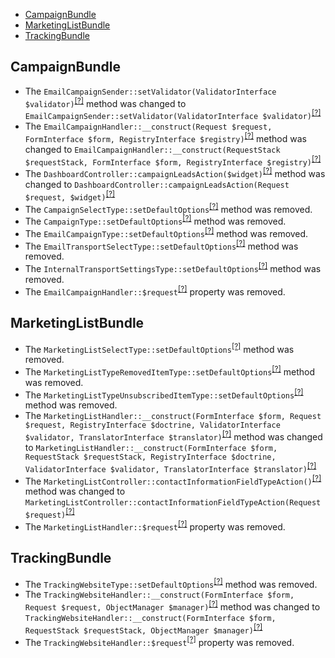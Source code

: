 - [CampaignBundle](#campaignbundle)
- [MarketingListBundle](#marketinglistbundle)
- [TrackingBundle](#trackingbundle)

CampaignBundle
--------------
* The `EmailCampaignSender::setValidator(ValidatorInterface $validator)`<sup>[[?]](https://github.com/oroinc/OroCRMMarketingBundle/tree/2.6.0/src/Oro/Bundle/CampaignBundle/Model/EmailCampaignSender.php#L238 "Oro\Bundle\CampaignBundle\Model\EmailCampaignSender")</sup> method was changed to `EmailCampaignSender::setValidator(ValidatorInterface $validator)`<sup>[[?]](https://github.com/oroinc/OroCRMMarketingBundle/tree/3.0.0-beta/src/Oro/Bundle/CampaignBundle/Model/EmailCampaignSender.php#L235 "Oro\Bundle\CampaignBundle\Model\EmailCampaignSender")</sup>
* The `EmailCampaignHandler::__construct(Request $request, FormInterface $form, RegistryInterface $registry)`<sup>[[?]](https://github.com/oroinc/OroCRMMarketingBundle/tree/2.6.0/src/Oro/Bundle/CampaignBundle/Form/Handler/EmailCampaignHandler.php#L29 "Oro\Bundle\CampaignBundle\Form\Handler\EmailCampaignHandler")</sup> method was changed to `EmailCampaignHandler::__construct(RequestStack $requestStack, FormInterface $form, RegistryInterface $registry)`<sup>[[?]](https://github.com/oroinc/OroCRMMarketingBundle/tree/3.0.0-beta/src/Oro/Bundle/CampaignBundle/Form/Handler/EmailCampaignHandler.php#L28 "Oro\Bundle\CampaignBundle\Form\Handler\EmailCampaignHandler")</sup>
* The `DashboardController::campaignLeadsAction($widget)`<sup>[[?]](https://github.com/oroinc/OroCRMMarketingBundle/tree/2.6.0/src/Oro/Bundle/CampaignBundle/Controller/Dashboard/DashboardController.php#L24 "Oro\Bundle\CampaignBundle\Controller\Dashboard\DashboardController")</sup> method was changed to `DashboardController::campaignLeadsAction(Request $request, $widget)`<sup>[[?]](https://github.com/oroinc/OroCRMMarketingBundle/tree/3.0.0-beta/src/Oro/Bundle/CampaignBundle/Controller/Dashboard/DashboardController.php#L27 "Oro\Bundle\CampaignBundle\Controller\Dashboard\DashboardController")</sup>
* The `CampaignSelectType::setDefaultOptions`<sup>[[?]](https://github.com/oroinc/OroCRMMarketingBundle/tree/2.6.0/src/Oro/Bundle/CampaignBundle/Form/Type/CampaignSelectType.php#L13 "Oro\Bundle\CampaignBundle\Form\Type\CampaignSelectType::setDefaultOptions")</sup> method was removed.
* The `CampaignType::setDefaultOptions`<sup>[[?]](https://github.com/oroinc/OroCRMMarketingBundle/tree/2.6.0/src/Oro/Bundle/CampaignBundle/Form/Type/CampaignType.php#L86 "Oro\Bundle\CampaignBundle\Form\Type\CampaignType::setDefaultOptions")</sup> method was removed.
* The `EmailCampaignType::setDefaultOptions`<sup>[[?]](https://github.com/oroinc/OroCRMMarketingBundle/tree/2.6.0/src/Oro/Bundle/CampaignBundle/Form/Type/EmailCampaignType.php#L118 "Oro\Bundle\CampaignBundle\Form\Type\EmailCampaignType::setDefaultOptions")</sup> method was removed.
* The `EmailTransportSelectType::setDefaultOptions`<sup>[[?]](https://github.com/oroinc/OroCRMMarketingBundle/tree/2.6.0/src/Oro/Bundle/CampaignBundle/Form/Type/EmailTransportSelectType.php#L28 "Oro\Bundle\CampaignBundle\Form\Type\EmailTransportSelectType::setDefaultOptions")</sup> method was removed.
* The `InternalTransportSettingsType::setDefaultOptions`<sup>[[?]](https://github.com/oroinc/OroCRMMarketingBundle/tree/2.6.0/src/Oro/Bundle/CampaignBundle/Form/Type/InternalTransportSettingsType.php#L37 "Oro\Bundle\CampaignBundle\Form\Type\InternalTransportSettingsType::setDefaultOptions")</sup> method was removed.
* The `EmailCampaignHandler::$request`<sup>[[?]](https://github.com/oroinc/OroCRMMarketingBundle/tree/2.6.0/src/Oro/Bundle/CampaignBundle/Form/Handler/EmailCampaignHandler.php#L16 "Oro\Bundle\CampaignBundle\Form\Handler\EmailCampaignHandler::$request")</sup> property was removed.

MarketingListBundle
-------------------
* The `MarketingListSelectType::setDefaultOptions`<sup>[[?]](https://github.com/oroinc/OroCRMMarketingBundle/tree/2.6.0/src/Oro/Bundle/MarketingListBundle/Form/Type/MarketingListSelectType.php#L12 "Oro\Bundle\MarketingListBundle\Form\Type\MarketingListSelectType::setDefaultOptions")</sup> method was removed.
* The `MarketingListTypeRemovedItemType::setDefaultOptions`<sup>[[?]](https://github.com/oroinc/OroCRMMarketingBundle/tree/2.6.0/src/Oro/Bundle/MarketingListBundle/Form/Type/MarketingListTypeRemovedItemType.php#L31 "Oro\Bundle\MarketingListBundle\Form\Type\MarketingListTypeRemovedItemType::setDefaultOptions")</sup> method was removed.
* The `MarketingListTypeUnsubscribedItemType::setDefaultOptions`<sup>[[?]](https://github.com/oroinc/OroCRMMarketingBundle/tree/2.6.0/src/Oro/Bundle/MarketingListBundle/Form/Type/MarketingListTypeUnsubscribedItemType.php#L31 "Oro\Bundle\MarketingListBundle\Form\Type\MarketingListTypeUnsubscribedItemType::setDefaultOptions")</sup> method was removed.
* The `MarketingListHandler::__construct(FormInterface $form, Request $request, RegistryInterface $doctrine, ValidatorInterface $validator, TranslatorInterface $translator)`<sup>[[?]](https://github.com/oroinc/OroCRMMarketingBundle/tree/2.6.0/src/Oro/Bundle/MarketingListBundle/Form/Handler/MarketingListHandler.php#L63 "Oro\Bundle\MarketingListBundle\Form\Handler\MarketingListHandler")</sup> method was changed to `MarketingListHandler::__construct(FormInterface $form, RequestStack $requestStack, RegistryInterface $doctrine, ValidatorInterface $validator, TranslatorInterface $translator)`<sup>[[?]](https://github.com/oroinc/OroCRMMarketingBundle/tree/3.0.0-beta/src/Oro/Bundle/MarketingListBundle/Form/Handler/MarketingListHandler.php#L62 "Oro\Bundle\MarketingListBundle\Form\Handler\MarketingListHandler")</sup>
* The `MarketingListController::contactInformationFieldTypeAction()`<sup>[[?]](https://github.com/oroinc/OroCRMMarketingBundle/tree/2.6.0/src/Oro/Bundle/MarketingListBundle/Controller/Api/Rest/MarketingListController.php#L49 "Oro\Bundle\MarketingListBundle\Controller\Api\Rest\MarketingListController")</sup> method was changed to `MarketingListController::contactInformationFieldTypeAction(Request $request)`<sup>[[?]](https://github.com/oroinc/OroCRMMarketingBundle/tree/3.0.0-beta/src/Oro/Bundle/MarketingListBundle/Controller/Api/Rest/MarketingListController.php#L50 "Oro\Bundle\MarketingListBundle\Controller\Api\Rest\MarketingListController")</sup>
* The `MarketingListHandler::$request`<sup>[[?]](https://github.com/oroinc/OroCRMMarketingBundle/tree/2.6.0/src/Oro/Bundle/MarketingListBundle/Form/Handler/MarketingListHandler.php#L39 "Oro\Bundle\MarketingListBundle\Form\Handler\MarketingListHandler::$request")</sup> property was removed.

TrackingBundle
--------------
* The `TrackingWebsiteType::setDefaultOptions`<sup>[[?]](https://github.com/oroinc/OroCRMMarketingBundle/tree/2.6.0/src/Oro/Bundle/TrackingBundle/Form/Type/TrackingWebsiteType.php#L59 "Oro\Bundle\TrackingBundle\Form\Type\TrackingWebsiteType::setDefaultOptions")</sup> method was removed.
* The `TrackingWebsiteHandler::__construct(FormInterface $form, Request $request, ObjectManager $manager)`<sup>[[?]](https://github.com/oroinc/OroCRMMarketingBundle/tree/2.6.0/src/Oro/Bundle/TrackingBundle/Form/Handler/TrackingWebsiteHandler.php#L34 "Oro\Bundle\TrackingBundle\Form\Handler\TrackingWebsiteHandler")</sup> method was changed to `TrackingWebsiteHandler::__construct(FormInterface $form, RequestStack $requestStack, ObjectManager $manager)`<sup>[[?]](https://github.com/oroinc/OroCRMMarketingBundle/tree/3.0.0-beta/src/Oro/Bundle/TrackingBundle/Form/Handler/TrackingWebsiteHandler.php#L32 "Oro\Bundle\TrackingBundle\Form\Handler\TrackingWebsiteHandler")</sup>
* The `TrackingWebsiteHandler::$request`<sup>[[?]](https://github.com/oroinc/OroCRMMarketingBundle/tree/2.6.0/src/Oro/Bundle/TrackingBundle/Form/Handler/TrackingWebsiteHandler.php#L22 "Oro\Bundle\TrackingBundle\Form\Handler\TrackingWebsiteHandler::$request")</sup> property was removed.

